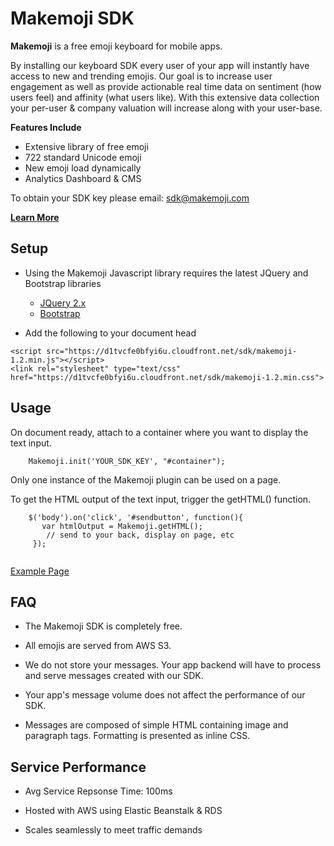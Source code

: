 Makemoji SDK
====================

**Makemoji** is a free emoji keyboard for mobile apps. 

By installing our keyboard SDK every user of your app will instantly have access to new and trending emojis. Our goal is to increase user engagement as well as provide actionable real time data on sentiment (how users feel) and affinity (what users like). With this extensive data collection your per-user & company valuation will increase along with your user-base.
 
**Features Include**

* Extensive library of free emoji
* 722 standard Unicode emoji
* New emoji load dynamically
* Analytics Dashboard & CMS

To obtain your SDK key please email: sdk@makemoji.com

**[Learn More](http://makemoji.com/sdk)**


Setup
---------------------

* Using the Makemoji Javascript library requires the latest JQuery and Bootstrap libraries
	* [JQuery 2.x](https://code.jquery.com)
	* [Bootstrap](http://getbootstrap.com/2.3.2/)

* Add the following to your document head

```
<script src="https://d1tvcfe0bfyi6u.cloudfront.net/sdk/makemoji-1.2.min.js"></script>     
<link rel="stylesheet" type="text/css" href="https://d1tvcfe0bfyi6u.cloudfront.net/sdk/makemoji-1.2.min.css">
```

Usage
---------------------

On document ready, attach to a container where you want to display the text input.

```
    Makemoji.init('YOUR_SDK_KEY', "#container");

```

Only one instance of the Makemoji plugin can be used on a page.

To get the HTML output of the text input, trigger the getHTML() function.

```
    $('body').on('click', '#sendbutton', function(){
       var htmlOutput = Makemoji.getHTML();
   	 	// send to your back, display on page, etc
   	 });
       
```

[Example Page](https://api.makemoji.com/webdemo/example.html)



FAQ
---------------------

*	The Makemoji SDK is completely free.

*	All emojis are served from AWS S3.

*	We do not store your messages. Your app backend will have to process and serve messages created with our SDK.

*	Your app's message volume does not affect the performance of our SDK.

*	Messages are composed of simple HTML containing image and paragraph tags. Formatting is presented as inline CSS.

Service Performance
---------------------

* Avg Service Repsonse Time: 100ms
 
* Hosted with AWS using Elastic Beanstalk & RDS

* Scales seamlessly to meet traffic demands
